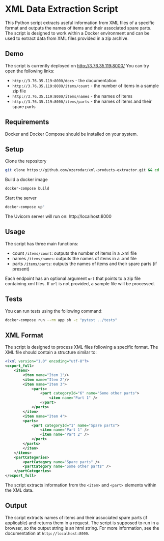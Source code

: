# XML Data Extraction Script
This Python script extracts useful information from XML files of a specific format and outputs the names of items and their associated spare parts. The script is designed to work within a Docker environment and can be used to extract data from XML files provided in a zip archive.

## Demo
The script is currently deployed on http://3.76.35.119:8000/
You can try open the following links:
- `http://3.76.35.119:8000/docs` - the documentation
- `http://3.76.35.119:8000/items/count` - the number of items in a sample zip file
- `http://3.76.35.119:8000/items/names` - the names of items
- `http://3.76.35.119:8000/items/parts` - the names of items and their spare parts

## Requirements
Docker and Docker Compose should be installed on your system.

## Setup

Clone the repository

```bash
git clone https://github.com/ozerodar/xml-products-extractor.git && cd xml-products-extractor
```

Build a docker image
```bash
docker-compose build
```

Start the server
```bash
docker-compose up"
```
The Uvicorn server will run on: http://localhost:8000

## Usage

The script has three main functions:
- count `/items/count`: outputs the number of items in a .xml file
- names `/items/names`: outputs the names of items in a .xml file
- parts `/items/parts`: outputs the names of items and their spare parts (if present)

Each endpoint has an optional argument `url` that points to a zip file containing xml files. If `url` is not provided, a sample file will be processed.

## Tests
You can run tests using the following command:

```bash
docker-compose run --rm app sh -c "pytest ../tests"
```

## XML Format
The script is designed to process XML files following a specific format. The XML file should contain a structure similar to:

```xml
<?xml version="1.0" encoding="utf-8"?>
<export_full>
    <items>
        <item name="Item 1"/>
        <item name="Item 2"/>
        <item name="Item 3">
            <parts>
                <part categoryId="6" name="Some other parts">
                    <item name="Part 1" />
                </part>
            </parts>
        </item>
        <item name="Item 4">
        <parts>
            <part categoryId="1" name="Spare parts">
                <item name="Part 1" />
                <item name="Part 2" />
            </part>
        </parts>
        </item>
    </items>
    <partCategories>
        <partCategory name="Spare parts" />
        <partCategory name="Some other parts" />
    </partCategories>
</export_full>
```
The script extracts information from the `<item>` and `<part>` elements within the XML data.

## Output
The script extracts names of items and their associated spare parts (if applicable) and returns them in a request. The script is supposed to run in a browser, so the output string is an html string. For more information, see the documentation at `http://localhost:8000`.

